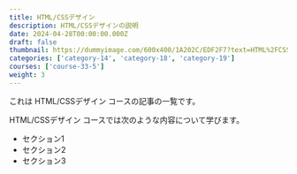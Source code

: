 ```yaml
---
title: HTML/CSSデザイン
description: HTML/CSSデザインの説明
date: 2024-04-28T00:00:00.000Z
draft: false
thumbnail: https://dummyimage.com/600x400/1A202C/EDF2F7?text=HTML%2FCSS%E3%83%87%E3%82%B6%E3%82%A4%E3%83%B3
categories: ['category-14', 'category-18', 'category-19']
courses: ['course-33-5']
weight: 3
---
```


これは HTML/CSSデザイン コースの記事の一覧です。

  HTML/CSSデザイン コースでは次のような内容について学びます。

  - セクション1
  - セクション2
  - セクション3
